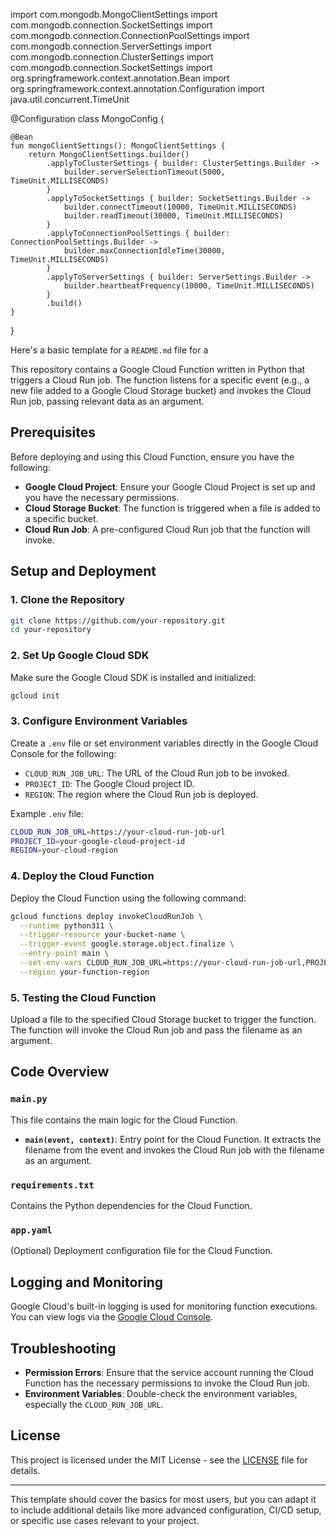 import com.mongodb.MongoClientSettings
import com.mongodb.connection.SocketSettings
import com.mongodb.connection.ConnectionPoolSettings
import com.mongodb.connection.ServerSettings
import com.mongodb.connection.ClusterSettings
import com.mongodb.connection.SocketSettings
import org.springframework.context.annotation.Bean
import org.springframework.context.annotation.Configuration
import java.util.concurrent.TimeUnit

@Configuration
class MongoConfig {

    @Bean
    fun mongoClientSettings(): MongoClientSettings {
        return MongoClientSettings.builder()
            .applyToClusterSettings { builder: ClusterSettings.Builder ->
                builder.serverSelectionTimeout(5000, TimeUnit.MILLISECONDS)
            }
            .applyToSocketSettings { builder: SocketSettings.Builder ->
                builder.connectTimeout(10000, TimeUnit.MILLISECONDS)
                builder.readTimeout(30000, TimeUnit.MILLISECONDS)
            }
            .applyToConnectionPoolSettings { builder: ConnectionPoolSettings.Builder ->
                builder.maxConnectionIdleTime(30000, TimeUnit.MILLISECONDS)
            }
            .applyToServerSettings { builder: ServerSettings.Builder ->
                builder.heartbeatFrequency(10000, TimeUnit.MILLISECONDS)
            }
            .build()
    }
}



Here's a basic template for a `README.md` file for a 

This repository contains a Google Cloud Function written in Python that triggers a Cloud Run job. The function listens for a specific event (e.g., a new file added to a Google Cloud Storage bucket) and invokes the Cloud Run job, passing relevant data as an argument.

## Prerequisites

Before deploying and using this Cloud Function, ensure you have the following:

- **Google Cloud Project**: Ensure your Google Cloud Project is set up and you have the necessary permissions.
- **Cloud Storage Bucket**: The function is triggered when a file is added to a specific bucket.
- **Cloud Run Job**: A pre-configured Cloud Run job that the function will invoke.

## Setup and Deployment

### 1. Clone the Repository

```bash
git clone https://github.com/your-repository.git
cd your-repository
```

### 2. Set Up Google Cloud SDK

Make sure the Google Cloud SDK is installed and initialized:

```bash
gcloud init
```

### 3. Configure Environment Variables

Create a `.env` file or set environment variables directly in the Google Cloud Console for the following:

- `CLOUD_RUN_JOB_URL`: The URL of the Cloud Run job to be invoked.
- `PROJECT_ID`: The Google Cloud project ID.
- `REGION`: The region where the Cloud Run job is deployed.

Example `.env` file:

```bash
CLOUD_RUN_JOB_URL=https://your-cloud-run-job-url
PROJECT_ID=your-google-cloud-project-id
REGION=your-cloud-region
```

### 4. Deploy the Cloud Function

Deploy the Cloud Function using the following command:

```bash
gcloud functions deploy invokeCloudRunJob \
  --runtime python311 \
  --trigger-resource your-bucket-name \
  --trigger-event google.storage.object.finalize \
  --entry-point main \
  --set-env-vars CLOUD_RUN_JOB_URL=https://your-cloud-run-job-url,PROJECT_ID=your-google-cloud-project-id,REGION=your-cloud-region \
  --region your-function-region
```

### 5. Testing the Cloud Function

Upload a file to the specified Cloud Storage bucket to trigger the function. The function will invoke the Cloud Run job and pass the filename as an argument.

## Code Overview

### `main.py`

This file contains the main logic for the Cloud Function.

- **`main(event, context)`**: Entry point for the Cloud Function. It extracts the filename from the event and invokes the Cloud Run job with the filename as an argument.

### `requirements.txt`

Contains the Python dependencies for the Cloud Function.

### `app.yaml`

(Optional) Deployment configuration file for the Cloud Function.

## Logging and Monitoring

Google Cloud's built-in logging is used for monitoring function executions. You can view logs via the [Google Cloud Console](https://console.cloud.google.com/logs).

## Troubleshooting

- **Permission Errors**: Ensure that the service account running the Cloud Function has the necessary permissions to invoke the Cloud Run job.
- **Environment Variables**: Double-check the environment variables, especially the `CLOUD_RUN_JOB_URL`.

## License

This project is licensed under the MIT License - see the [LICENSE](LICENSE) file for details.

---

This template should cover the basics for most users, but you can adapt it to include additional details like more advanced configuration, CI/CD setup, or specific use cases relevant to your project.
